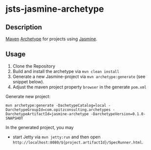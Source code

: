 jsts-jasmine-archetype
======================

Description
-----------

[Maven](http://maven.apache.org/) [Archetype](http://maven.apache.org/guides/introduction/introduction-to-archetypes.html) for projects using [Jasmine](http://pivotal.github.com/jasmine/).

Usage
-----

1. Clone the Repository
2. Build and install the archetype via `mvn clean install`
3. Generate a new Jasmine-project via `mvn archetype:generate` (see snippet below).
4. Adjust the maven project property `browser` in the generate `pom.xml`

Generate new project:

    mvn archetype:generate -DachetypeCatalog=local -DarchetypeGroupId=com.opitzconsulting.archetypes -DarchetypeArtifactId=jasmine-archetype -DarchetypeVersion=0.1.0-SNAPSHOT
    
In the generated project, you may

* start Jetty via `mvn jetty:run` and then open `http://localhost:8080/${project.artifactId}/SpecRunner.html`.
